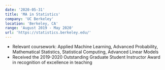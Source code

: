 ```yaml
---
date: '2020-05-31'
title: 'MA in Statistics'
company: 'UC Berkeley'
location: 'Berkeley, CA'
range: 'August 2019 - May 2020'
url: 'https://statistics.berkeley.edu/'
---
```


- Relevant coursework: Applied Machine Learning, Advanced Probability, Mathematical Statistics, Statistical Computing, Advanced Linear Models
- Received the 2019-2020 Outstanding Graduate Student Instructor Award in recognition of excellence in teaching
